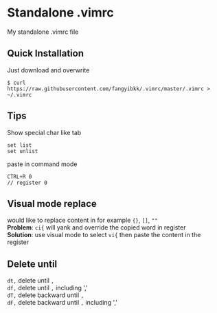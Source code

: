 # Standalone .vimrc
My standalone .vimrc file

## Quick Installation
Just download and overwrite
```
$ curl https://raw.githubusercontent.com/fangyibkk/.vimrc/master/.vimrc > ~/.vimrc
```

## Tips
Show special char like tab
```
set list
set unlist
```
paste in command mode
```
CTRL+R 0
// register 0
```
## Visual mode replace
would like to replace content in for example `{}`, `[]`, `""` \
**Problem**: `ci{` will yank and override the copied word in register \
**Solution**: use visual mode to select `vi{` then paste the content in the register

## Delete until
`dt,` delete until `,` \
`df,` delete until `,` including ',' \
`dT,` delete backward until `,` \
`dF,` delete backward until `,` including ','
